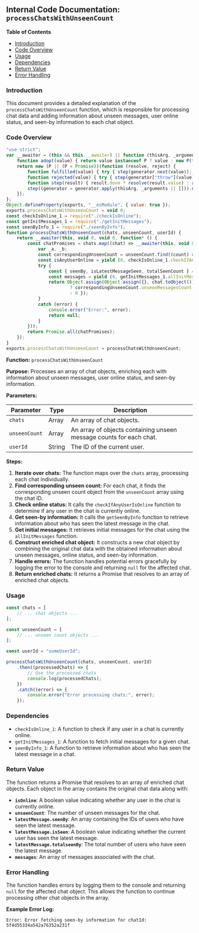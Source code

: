 ## Internal Code Documentation: `processChatsWithUnseenCount` 

**Table of Contents**

* [Introduction](#introduction)
* [Code Overview](#code-overview)
* [Usage](#usage)
* [Dependencies](#dependencies)
* [Return Value](#return-value)
* [Error Handling](#error-handling)

### Introduction 

This document provides a detailed explanation of the `processChatsWithUnseenCount` function, which is responsible for processing chat data and adding information about unseen messages, user online status, and seen-by information to each chat object.

### Code Overview

```javascript
"use strict";
var __awaiter = (this && this.__awaiter) || function (thisArg, _arguments, P, generator) {
    function adopt(value) { return value instanceof P ? value : new P(function (resolve) { resolve(value); }); }
    return new (P || (P = Promise))(function (resolve, reject) {
        function fulfilled(value) { try { step(generator.next(value)); } catch (e) { reject(e); } }
        function rejected(value) { try { step(generator["throw"](value)); } catch (e) { reject(e); } }
        function step(result) { result.done ? resolve(result.value) : adopt(result.value).then(fulfilled, rejected); }
        step((generator = generator.apply(thisArg, _arguments || [])).next());
    });
};
Object.defineProperty(exports, "__esModule", { value: true });
exports.processChatsWithUnseenCount = void 0;
const checkIsOnline_1 = require("./checkIsOnline");
const getInitMessages_1 = require("./getInitMessages");
const seenByInfo_1 = require("./seenByInfo");
function processChatsWithUnseenCount(chats, unseenCount, userId) {
    return __awaiter(this, void 0, void 0, function* () {
        const chatPromises = chats.map((chat) => __awaiter(this, void 0, void 0, function* () {
            var _a, _b;
            const correspondingUnseenCount = unseenCount.find((count) => count._id.toString() === chat._id.toString());
            const isAnyUserOnline = yield (0, checkIsOnline_1.checkIfAnyUserIsOnline)(chat === null || chat === void 0 ? void 0 : chat.users, userId);
            try {
                const { seenBy, isLatestMessageSeen, totalSeenCount } = yield (0, seenByInfo_1.getSeenByInfo)(chat._id, (_a = chat === null || chat === void 0 ? void 0 : chat.latestMessage) === null || _a === void 0 ? void 0 : _a._id, userId);
                const messages = yield (0, getInitMessages_1.allInitMessages)(chat._id);
                return Object.assign(Object.assign({}, chat.toObject()), { latestMessage: Object.assign(Object.assign({}, (_b = chat.latestMessage) === null || _b === void 0 ? void 0 : _b._doc), { isSeen: !!isLatestMessageSeen, seenBy, totalseenBy: totalSeenCount || 0 }), messages, isOnline: isAnyUserOnline, unseenCount: correspondingUnseenCount
                        ? correspondingUnseenCount.unseenMessagesCount
                        : 0 });
            }
            catch (error) {
                console.error("Error:", error);
                return null;
            }
        }));
        return Promise.all(chatPromises);
    });
}
exports.processChatsWithUnseenCount = processChatsWithUnseenCount;
```

**Function:** `processChatsWithUnseenCount`

**Purpose:** Processes an array of chat objects, enriching each with information about unseen messages, user online status, and seen-by information.

**Parameters:**

| Parameter | Type | Description |
|---|---|---|
| `chats` | Array | An array of chat objects. |
| `unseenCount` | Array | An array of objects containing unseen message counts for each chat. |
| `userId` | String | The ID of the current user. |

**Steps:**

1. **Iterate over chats:** The function maps over the `chats` array, processing each chat individually.
2. **Find corresponding unseen count:** For each chat, it finds the corresponding unseen count object from the `unseenCount` array using the chat ID.
3. **Check online status:** It calls the `checkIfAnyUserIsOnline` function to determine if any user in the chat is currently online.
4. **Get seen-by information:**  It calls the `getSeenByInfo` function to retrieve information about who has seen the latest message in the chat.
5. **Get initial messages:**  It retrieves initial messages for the chat using the `allInitMessages` function.
6. **Construct enriched chat object:** It constructs a new chat object by combining the original chat data with the obtained information about unseen messages, online status, and seen-by information. 
7. **Handle errors:** The function handles potential errors gracefully by logging the error to the console and returning `null` for the affected chat. 
8. **Return enriched chats:** It returns a Promise that resolves to an array of enriched chat objects.

### Usage

```javascript
const chats = [
    // ... chat objects ... 
];

const unseenCount = [
    // ... unseen count objects ... 
];

const userId = "someUserId";

processChatsWithUnseenCount(chats, unseenCount, userId)
    .then((processedChats) => {
        // Use the processed chats
        console.log(processedChats);
    })
    .catch((error) => {
        console.error("Error processing chats:", error);
    });
```

### Dependencies

* `checkIsOnline_1`: A function to check if any user in a chat is currently online.
* `getInitMessages_1`: A function to fetch initial messages for a given chat.
* `seenByInfo_1`: A function to retrieve information about who has seen the latest message in a chat.

### Return Value

The function returns a Promise that resolves to an array of enriched chat objects. Each object in the array contains the original chat data along with:

* **`isOnline`**: A boolean value indicating whether any user in the chat is currently online.
* **`unseenCount`**: The number of unseen messages for the chat.
* **`latestMessage.seenBy`**:  An array containing the IDs of users who have seen the latest message.
* **`latestMessage.isSeen`**: A boolean value indicating whether the current user has seen the latest message.
* **`latestMessage.totalseenBy`**: The total number of users who have seen the latest message.
* **`messages`**: An array of messages associated with the chat.

### Error Handling

The function handles errors by logging them to the console and returning `null` for the affected chat object. This allows the function to continue processing other chat objects in the array.

**Example Error Log:**

```
Error: Error fetching seen-by information for chatId: 5f4d55334a542a76352a231f
``` 

